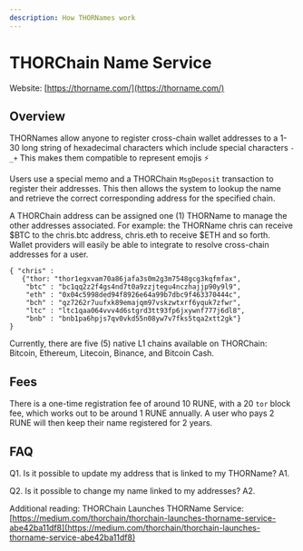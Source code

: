 ```yaml
---
description: How THORNames work
---
```


# THORChain Name Service

Website: [https://thorname.com/](https://thorname.com/)

## Overview

THORNames allow anyone to register cross-chain wallet addresses to a 1-30 long string of hexadecimal characters which include special characters `-_+` This makes them compatible to represent emojis ⚡️

Users use a special memo and a THORChain `MsgDeposit` transaction to register their addresses. This then allows the system to lookup the name and retrieve the correct corresponding address for the specified chain.

A THORChain address can be assigned one \(1\) THORName to manage the other addresses associated. For example: the THORName chris can receive $BTC to the chris.btc address, chris.eth to receive $ETH and so forth. Wallet providers will easily be able to integrate to resolve cross-chain addresses for a user.

```text
{ "chris" :
   {"thor: "thor1egxvam70a86jafa3s0m2g3m7548gcg3kqfmfax",
    "btc" : "bc1qq2z2f4gs4nd7t0a9zzjtegu4nczhajjp90y9l9", 
    "eth" : "0x04c5998ded94f8926e64a99b7dbc9f463370444c", 
    "bch" : "qz7262r7uufxk89emajqm97vskzwtxrf6yquk7zfwr",
    "ltc" : "ltc1qaa064vvv4d6stgrd3tt93fp6jxywnf777j6dl8", 
    "bnb" : "bnb1pa6hpjs7qv0vkd55n08yw7v7fks5tqa2xtt2gk"}
}
```

Currently, there are five \(5\) native L1 chains available on THORChain: Bitcoin, Ethereum, Litecoin, Binance, and Bitcoin Cash.

## Fees

There is a one-time registration fee of around 10 RUNE, with a 20 `tor` block fee, which works out to be around 1 RUNE annually. A user who pays 2 RUNE will then keep their name registered for 2 years.

## FAQ

Q1. Is it possible to update my address that is linked to my THORName? A1.

Q2. Is it possible to change my name linked to my addresses? A2.

Additional reading: THORChain Launches THORName Service: [https://medium.com/thorchain/thorchain-launches-thorname-service-abe42ba11df8](https://medium.com/thorchain/thorchain-launches-thorname-service-abe42ba11df8)

